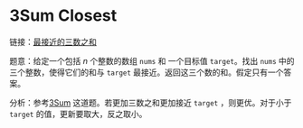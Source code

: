 # 3Sum Closest

链接：[最接近的三数之和](https://leetcode-cn.com/problems/3sum-closest/description/)

题意：给定一个包括 *n* 个整数的数组 `nums` 和 一个目标值 `target`。找出 `nums` 中的三个整数，使得它们的和与 `target` 最接近。返回这三个数的和。假定只有一个答案。

分析：参考[3Sum](../lc15) 这道题。若更加三数之和更加接近 `target` ，则更优。对于小于 `target` 的值，更新要取大，反之取小。